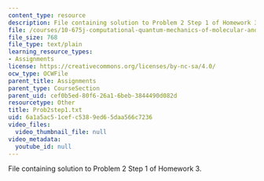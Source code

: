 ```yaml
---
content_type: resource
description: File containing solution to Problem 2 Step 1 of Homework 3.
file: /courses/10-675j-computational-quantum-mechanics-of-molecular-and-extended-systems-fall-2004/6a1a5ac51cefc5389ed65daa566c7236_Prob2step1.txt
file_size: 768
file_type: text/plain
learning_resource_types:
- Assignments
license: https://creativecommons.org/licenses/by-nc-sa/4.0/
ocw_type: OCWFile
parent_title: Assignments
parent_type: CourseSection
parent_uid: cef0b5ed-80f6-26a1-6beb-3844490d082d
resourcetype: Other
title: Prob2step1.txt
uid: 6a1a5ac5-1cef-c538-9ed6-5daa566c7236
video_files:
  video_thumbnail_file: null
video_metadata:
  youtube_id: null
---
```

File containing solution to Problem 2 Step 1 of Homework 3.